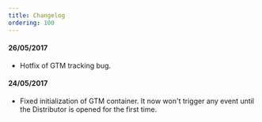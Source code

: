```yaml
---
title: Changelog
ordering: 100
---
```


#### 26/05/2017

* Hotfix of GTM tracking bug.

#### 24/05/2017

* Fixed initialization of GTM container. It now won't trigger any event until the Distributor is opened for the first time.
